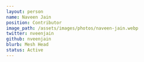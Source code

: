 ```yaml
---
layout: person
name: Naveen Jain
position: Contributor
image_path: /assets/images/photos/naveen-jain.webp
twitter: nveenjain
github: nveenjain
blurb: Mesh Head
status: Active
---
```

